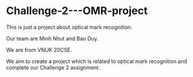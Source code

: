 # Challenge-2---OMR-project

This is just a project about optical mark recognition.

Our team are Minh Nhut and Bao Duy.

We are from VNUK 20CSE.

We aim to create a project which is related to optical mark recognition and complete our Challenge 2 assignment. 
